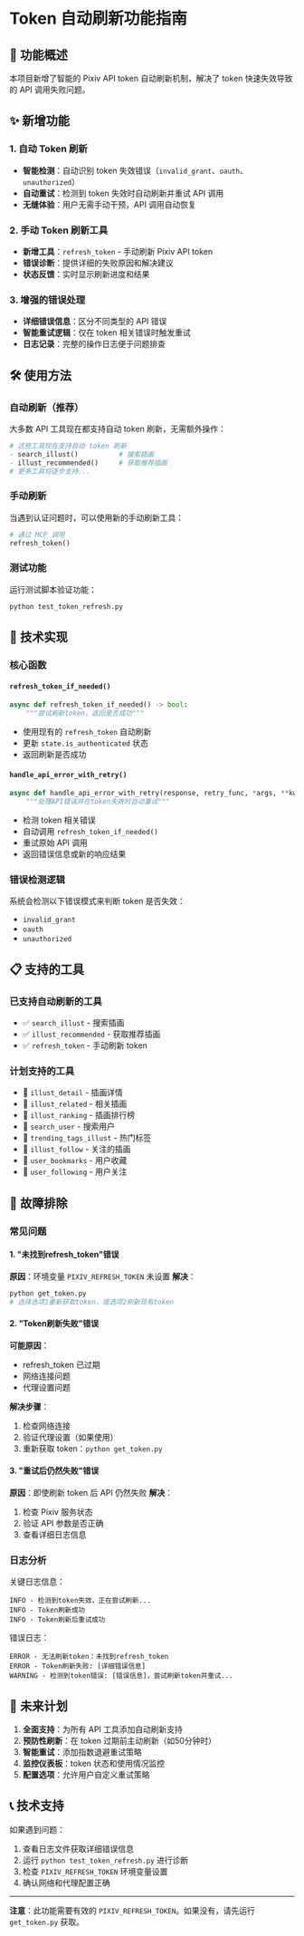 # Token 自动刷新功能指南

## 🔄 功能概述

本项目新增了智能的 Pixiv API token 自动刷新机制，解决了 token 快速失效导致的 API 调用失败问题。

## ✨ 新增功能

### 1. 自动 Token 刷新
- **智能检测**：自动识别 token 失效错误（`invalid_grant`、`oauth`、`unauthorized`）
- **自动重试**：检测到 token 失效时自动刷新并重试 API 调用
- **无缝体验**：用户无需手动干预，API 调用自动恢复

### 2. 手动 Token 刷新工具
- **新增工具**：`refresh_token` - 手动刷新 Pixiv API token
- **错误诊断**：提供详细的失败原因和解决建议
- **状态反馈**：实时显示刷新进度和结果

### 3. 增强的错误处理
- **详细错误信息**：区分不同类型的 API 错误
- **智能重试逻辑**：仅在 token 相关错误时触发重试
- **日志记录**：完整的操作日志便于问题排查

## 🛠️ 使用方法

### 自动刷新（推荐）

大多数 API 工具现在都支持自动 token 刷新，无需额外操作：

```python
# 这些工具现在支持自动 token 刷新
- search_illust()          # 搜索插画
- illust_recommended()     # 获取推荐插画
# 更多工具将逐步支持...
```

### 手动刷新

当遇到认证问题时，可以使用新的手动刷新工具：

```python
# 通过 MCP 调用
refresh_token()
```

### 测试功能

运行测试脚本验证功能：

```bash
python test_token_refresh.py
```

## 🔧 技术实现

### 核心函数

#### `refresh_token_if_needed()`
```python
async def refresh_token_if_needed() -> bool:
    """尝试刷新token，返回是否成功"""
```
- 使用现有的 `refresh_token` 自动刷新
- 更新 `state.is_authenticated` 状态
- 返回刷新是否成功

#### `handle_api_error_with_retry()`
```python
async def handle_api_error_with_retry(response, retry_func, *args, **kwargs):
    """处理API错误并在token失效时自动重试"""
```
- 检测 token 相关错误
- 自动调用 `refresh_token_if_needed()`
- 重试原始 API 调用
- 返回错误信息或新的响应结果

### 错误检测逻辑

系统会检测以下错误模式来判断 token 是否失效：
- `invalid_grant`
- `oauth`
- `unauthorized`

## 📋 支持的工具

### 已支持自动刷新的工具
- ✅ `search_illust` - 搜索插画
- ✅ `illust_recommended` - 获取推荐插画
- ✅ `refresh_token` - 手动刷新 token

### 计划支持的工具
- 🔄 `illust_detail` - 插画详情
- 🔄 `illust_related` - 相关插画
- 🔄 `illust_ranking` - 插画排行榜
- 🔄 `search_user` - 搜索用户
- 🔄 `trending_tags_illust` - 热门标签
- 🔄 `illust_follow` - 关注的插画
- 🔄 `user_bookmarks` - 用户收藏
- 🔄 `user_following` - 用户关注

## 🚨 故障排除

### 常见问题

#### 1. "未找到refresh_token"错误
**原因**：环境变量 `PIXIV_REFRESH_TOKEN` 未设置
**解决**：
```bash
python get_token.py
# 选择选项1重新获取token，或选项2刷新现有token
```

#### 2. "Token刷新失败"错误
**可能原因**：
- refresh_token 已过期
- 网络连接问题
- 代理设置问题

**解决步骤**：
1. 检查网络连接
2. 验证代理设置（如果使用）
3. 重新获取 token：`python get_token.py`

#### 3. "重试后仍然失败"错误
**原因**：即使刷新 token 后 API 仍然失败
**解决**：
1. 检查 Pixiv 服务状态
2. 验证 API 参数是否正确
3. 查看详细日志信息

### 日志分析

关键日志信息：
```
INFO - 检测到token失效，正在尝试刷新...
INFO - Token刷新成功
INFO - Token刷新后重试成功
```

错误日志：
```
ERROR - 无法刷新token：未找到refresh_token
ERROR - Token刷新失败: [详细错误信息]
WARNING - 检测到token错误: [错误信息]，尝试刷新token并重试...
```

## 🔮 未来计划

1. **全面支持**：为所有 API 工具添加自动刷新支持
2. **预防性刷新**：在 token 过期前主动刷新（如50分钟时）
3. **智能重试**：添加指数退避重试策略
4. **监控仪表板**：token 状态和使用情况监控
5. **配置选项**：允许用户自定义重试策略

## 📞 技术支持

如果遇到问题：
1. 查看日志文件获取详细错误信息
2. 运行 `python test_token_refresh.py` 进行诊断
3. 检查 `PIXIV_REFRESH_TOKEN` 环境变量设置
4. 确认网络和代理配置正确

---

**注意**：此功能需要有效的 `PIXIV_REFRESH_TOKEN`。如果没有，请先运行 `get_token.py` 获取。